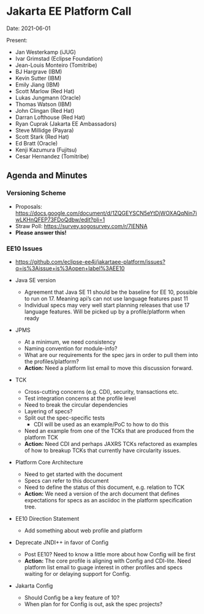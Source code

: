 # Jakarta EE Platform Call

Date: 2021-06-01

Present:

- Jan Westerkamp (iJUG)
- Ivar Grimstad (Eclipse Foundation)
- Jean-Louis Monteiro (Tomitribe)
- BJ Hargrave (IBM)
- Kevin Sutter (IBM)
- Emily Jiang (IBM)
- Scott Marlow (Red Hat)
- Lukas Jungmann (Oracle)
- Thomas Watson (IBM)
- John Clingan (Red Hat)
- Darran Lofthouse (Red Hat)
- Ryan Cuprak (Jakarta EE Ambassadors)
- Steve Millidge (Payara)
- Scott Stark (Red Hat)
- Ed Bratt (Oracle)
- Kenji Kazumura (Fujitsu)
- Cesar Hernandez (Tomitribe)

## Agenda and Minutes

### Versioning Scheme

* Proposals: https://docs.google.com/document/d/1ZQGEYSCN5eYtDjWOXAQqNin7iwLKHnQFEP73FDoQdbw/edit?pli=1
* Straw Poll: https://survey.sogosurvey.com/r/7lENNA 
* **Please answer this!**

### EE10 Issues

* https://github.com/eclipse-ee4j/jakartaee-platform/issues?q=is%3Aissue+is%3Aopen+label%3AEE10 

* Java SE version
  * Agreement that Java SE 11 should be the baseline for EE 10, possible to run on 17. Meaning api’s can not use language features past 11
  * Individual specs may very well start planning releases that use 17 language features. Will be picked up by a profile/platform when ready

* JPMS
  * At a minimum, we need consistency
  * Naming convention for module-info?
  * What are our requirements for the spec jars in order to pull them into the profiles/platform?
  * **Action:** Need a platform list email to move this discussion forward.

* TCK
  * Cross-cutting concerns (e.g. CDI), security, transactions etc.
  * Test integration concerns at the profile level
  * Need to break the circular dependencies
  * Layering of specs?
  * Split out the spec-specific tests
    * CDI will be used as an example/PoC to how to do this
  * Need an example from one of the TCKs that are produced from the platform TCK
  * **Action:** Need CDI and perhaps JAXRS TCKs refactored as examples of how to breakup TCKs that currently have circularity issues.

* Platform Core Architecture
  * Need to get started with the document
  * Specs can refer to this document
  * Need to define the status of this document, e.g. relation to TCK
  * **Action:** We need a version of the arch document that defines expectations for specs as an asciidoc in the platform specification tree.

* EE10 Direction Statement
  * Add something about web profile and platform

* Deprecate JNDI++ in favor of Config
  * Post EE10? Need to know a little more about how Config will be first
  * **Action:** The core profile is aligning with Config and CDI-lite. Need platform list email to guage interest in other profiles and specs waiting for or delaying support for Config.

* Jakarta Config
  * Should Config be a key feature of 10?
  * When plan for for Config is out, ask the spec projects?